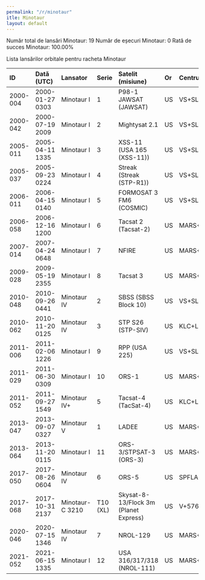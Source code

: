 ```yaml
---
permalink: "/r/minotaur"
itle: Minotaur
layout: default
---
```


Număr total de lansări Minotaur: 19
Număr de eșecuri Minotaur: 0
Rată de succes Minotaur: 100.00%

Lista lansărilor orbitale pentru racheta Minotaur


| ID       | Dată (UTC)      | Lansator        | Serie    | Satelit (misiune)                     | Or   | Centru      | R   |
|:---------|:----------------|:----------------|:---------|:--------------------------------------|:-----|:------------|:----|
| 2000-004 | 2000-01-27 0303 | Minotaur I      | 1        | P98-1 JAWSAT (JAWSAT)                 | US   | VS+SLC8     | S   |
| 2000-042 | 2000-07-19 2009 | Minotaur I      | 2        | Mightysat 2.1                         | US   | VS+SLC8     | S   |
| 2005-011 | 2005-04-11 1335 | Minotaur I      | 3        | XSS-11 (USA 165 (XSS-11))             | US   | VS+SLC8     | S   |
| 2005-037 | 2005-09-23 0224 | Minotaur I      | 4        | Streak (Streak (STP-R1))              | US   | VS+SLC8     | S   |
| 2006-011 | 2006-04-15 0140 | Minotaur I      | 5        | FORMOSAT 3 FM6 (COSMIC)               | US   | VS+SLC8     | S   |
| 2006-058 | 2006-12-16 1200 | Minotaur I      | 6        | Tacsat 2 (Tacsat-2)                   | US   | MARS+Pad 0B | S   |
| 2007-014 | 2007-04-24 0648 | Minotaur I      | 7        | NFIRE                                 | US   | MARS+Pad 0B | S   |
| 2009-028 | 2009-05-19 2355 | Minotaur I      | 8        | Tacsat 3                              | US   | MARS+Pad 0B | S   |
| 2010-048 | 2010-09-26 0441 | Minotaur IV     | 2        | SBSS (SBSS Block 10)                  | US   | VS+SLC8     | S   |
| 2010-062 | 2010-11-20 0125 | Minotaur IV     | 3        | STP S26 (STP-SIV)                     | US   | KLC+LP1     | S   |
| 2011-006 | 2011-02-06 1226 | Minotaur I      | 9        | RPP (USA 225)                         | US   | VS+SLC8     | S   |
| 2011-029 | 2011-06-30 0309 | Minotaur I      | 10       | ORS-1                                 | US   | MARS+Pad 0B | S   |
| 2011-052 | 2011-09-27 1549 | Minotaur IV+    | 5        | Tacsat-4 (TacSat-4)                   | US   | KLC+LP1     | S   |
| 2013-047 | 2013-09-07 0327 | Minotaur V      | 1        | LADEE                                 | US   | MARS+Pad 0B | S   |
| 2013-064 | 2013-11-20 0115 | Minotaur I      | 11       | ORS-3/STPSAT-3 (ORS-3)                | US   | MARS+Pad 0B | S   |
| 2017-050 | 2017-08-26 0604 | Minotaur IV     | 6        | ORS-5                                 | US   | SPFLA+SLC46 | S   |
| 2017-068 | 2017-10-31 2137 | Minotaur-C 3210 | T10 (XL) | Skysat-8-13/Flock 3m (Planet Express) | US   | V+576E      | S   |
| 2020-046 | 2020-07-15 1346 | Minotaur IV     | 7        | NROL-129                              | US   | MARS+Pad 0B | S   |
| 2021-052 | 2021-06-15 1335 | Minotaur I      | 12       | USA 316/317/318 (NROL-111)            | US   | MARS+Pad 0B | S   |

